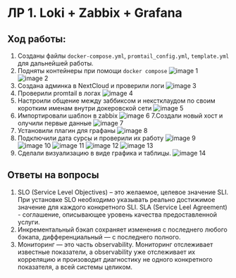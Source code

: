 # ЛР 1. Loki + Zabbix + Grafana

## Ход работы:
1. Созданы файлы `docker-compose.yml`, `promtail_config.yml`, `template.yml` для дальнейшей работы.
2. Подняты контейнеры при помощи `docker compose`
![image 1]()
![image 2]()
3. Создана админка в NextCloud и проверили логи
![image 3]()
4. Проверили promtail в логах
![image 4]()
5. Настроили общение между заббиксом и некстклаудом по своим коротким именам внутри докеровской сети
![image 5]()
6. Импортировали шаблон в zabbix
![image 6]()
7.Создали новый хост и олучили первые данные
![image 7]()
8. Установили плагин для графаны
![image 8]()
9. Подключили дата сурсы и проверили их работу
![image 9]()
![image 10]()
![image 11]()
![image 12]()
![image 13]()
10. Сделали визуализацию в виде графика и таблицы.
![image 14]()

## Ответы на вопросы
1. SLO (Service Level Objectives) – это желаемое, целевое значение SLI. При установке SLO необходимо указывать реально достижимое значение для каждого конкретного SLI.
   SLA (Service Leel Agreement) - соглашение, описывающее уровень качества предоставленной услуги.
3. Инкрементальный бэкап сохраняет изменения с последнего любого бэкапа, дифференциальный — с последнего полного.
4. Мониторинг — это часть observability. Мониторинг отслеживает известные показатели, а observability уже отслеживает их корреляцию и произоводит диагностику не одного конкретного показателя, а всей системы целиком.
